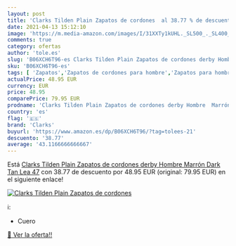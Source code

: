 ```yaml
---
layout: post
title: 'Clarks Tilden Plain Zapatos de cordones  al 38.77 % de descuento'
date: 2021-04-13 15:12:10
image: 'https://m.media-amazon.com/images/I/31XXTy1kUHL._SL500_._SL400_.jpg'
comments: true
category: ofertas
author: 'tole.es'
slug: 'B06XCH6T96-es Clarks Tilden Plain Zapatos de cordones derby Hombre...'
sku: 'B06XCH6T96-es'
tags: [ 'Zapatos','Zapatos de cordones para hombre','Zapatos para hombre','Zapatos y complementos','clarks','zapatos', ]
actualPrice: 48.95 EUR
currency: EUR
price: 48.95
comparePrice: 79.95 EUR
prodname: 'Clarks Tilden Plain Zapatos de cordones derby Hombre  Marrón  Dark Tan Lea   47'
country: 'es'
flag: '🇪🇸'
brand: 'Clarks'
buyurl: 'https://www.amazon.es/dp/B06XCH6T96/?tag=tolees-21'
descuento: '38.77'
average: '43.1166666666667'
---
```


Está [Clarks Tilden Plain Zapatos de cordones derby Hombre  Marrón  Dark Tan Lea   47](https://www.amazon.es/dp/B06XCH6T96/?tag=tolees-21) con 38.77 de descuento por 48.95 EUR (original: 79.95 EUR) en el siguiente enlace!

[![Clarks Tilden Plain Zapatos de cordones ](https://m.media-amazon.com/images/I/31XXTy1kUHL._SL500_._SL400_.jpg)](https://www.amazon.es/dp/B06XCH6T96/?tag=tolees-21)

ℹ️:

- Cuero

[🛒 Ver la oferta!!](https://www.amazon.es/dp/B06XCH6T96/?tag=tolees-21)

